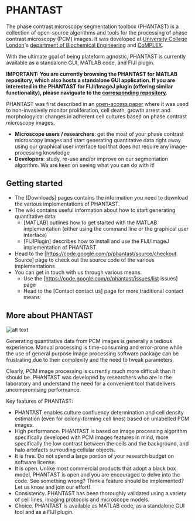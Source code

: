 PHANTAST
========

The phase contrast microscopy segmentation toolbox (PHANTAST) is a collection of open-source algorithms and tools for the processing of phase contrast microscopy (PCM) images. It was developed at [University College London](http://www.ucl.ac.uk)'s [department of Biochemical Engineering](http://www.ucl.ac.uk/biochemeng) and [CoMPLEX](http://www.ucl.ac.uk/complex).

With the ultimate goal of being plateform agnostic, PHANTAST is currently available as a standalone GUI, MATLAB code, and FIJI plugin.

**IMPORTANT: You are currently browsing the PHANTAST for MATLAB repository, which also hosts a standalone GUI application. If you are interested in the PHANTAST for FIJI/ImageJ plugin (offering similar functionality), please naviguate to the [corresponding repository](https://github.com/nicjac/PHANTAST-FIJI).**

PHANTAST was first described in an [open-access paper](http://onlinelibrary.wiley.com/doi/10.1002/bit.25115/abstract) where it was used to non-invasively monitor proliferation, cell death, growth arrest and morphologyical changes in adherent cell cultures based on phase contrast microscopy images.

  * **Microscope users / researchers**: get the most of your phase contrast microscopy images and start generating quantitative data right away using our graphical user interface tool that does not require any image-processing knowledge
  * **Developers**: study, re-use and/or improve on our segmentation algorithm. We are keen on seeing what you can do with it!

Getting started
---------------

  * The [Downloads] pages contains the information you need to download the various implementations of PHANTAST.
  * The wiki contains useful information about how to start generating quantitative data:
    * [MATLAB] outlines how to get started with the MATLAB implementation (either using the command line or the graphical user interface)
    * [FIJIPlugin] describes how to install and use the FIJI/ImageJ implementation of PHANTAST  
  * Head to the [https://code.google.com/p/phantast/source/checkout Source] page to check out the source code of the various implementations
  * You can get in touch with us through various means:
    * Use the [https://code.google.com/p/phantast/issues/list issues] page
    * Head to the [Contact contact us] page for more traditional contact means  

More about PHANTAST
-------------------

![alt text](https://github.com/nicjac/phantast/blob/gh-pages/images/Example.png "Example of PCM image segmentation using PHANTAST")

Generating quantitative data from PCM images is generally a tedious experience. Manual processing is time-consuming and error-prone while the use of general purpose image processing software package can be frustrating due to their complexity and the need to tweak parameters.

Clearly, PCM image processing is currently much more difficult than it should be. PHANTAST was developed by researchers who are in the laboratory and understand the need for a convenient tool that delivers uncompromising performance. 

Key features of PHANTAST:
  * PHANTAST enables culture confluency determination and cell density estimation (even for colony-forming cell lines) based on unlabelled PCM images.
  * High performance. PHANTAST is based on image processing algorithm specifically developed with PCM images features in mind, more specifically the low contrast between the cells and the background, and halo artefacts surrouding cellular objects.
  * It is free. Do not spend a large portion of your research budget on software license. 
  * It is open. Unlike most commercial products that adopt a black box model, PHANTAST is open and you are encouraged to delve into the code. See something wrong? Think a feature should be implemented? Let us know and join our effort!
  * Consistency. PHANTAST has been thoroughly validated using a variety of cell lines, imaging protocols and microscope models. 
  * Choice. PHANTAST is available as MATLAB code, as a standalone GUI tool and as a FIJI plugin. 
